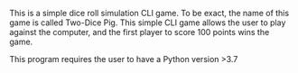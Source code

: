 This is a simple dice roll simulation CLI game. To be exact, the name of this game is called Two-Dice Pig. This simple CLI game allows the user to play against the computer, and the first player to score 100 points wins the game.

This program requires the user to have a Python version >3.7